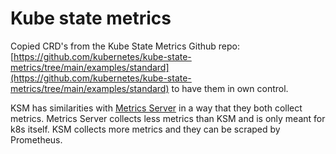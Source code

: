 # Kube state metrics
Copied CRD's from the Kube State Metrics Github repo:
[https://github.com/kubernetes/kube-state-metrics/tree/main/examples/standard](https://github.com/kubernetes/kube-state-metrics/tree/main/examples/standard)
to have them in own control. 

KSM has similarities with [Metrics Server](https://github.com/kubernetes-sigs/metrics-server) in a way that they both collect metrics. 
Metrics Server collects less metrics than KSM and is only meant for k8s itself. 
KSM collects more metrics and they can be scraped by Prometheus.